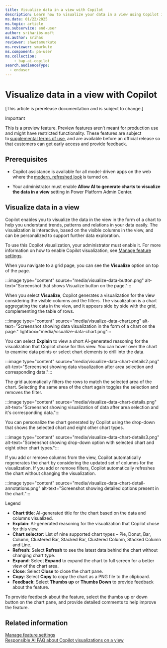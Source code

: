 ```yaml
---
title: Visualize data in a view with Copilot
description: Learn how to visualize your data in a view using Copilot in Power Apps.
ms.date: 01/22/2025
ms.topic: article
ms.subservice: end-user
author: sriharibs-msft
ms.author: srihas
reviewer: shwetamurkute
ms.reviewer: smurkute
ms.component: pa-user
ms.collection: 
    - bap-ai-copilot 
search.audienceType: 
  - enduser
---
```


# Visualize data in a view with Copilot

[This article is prerelease documentation and is subject to change.]

> [!IMPORTANT]
> This is a preview feature.
> Preview features aren’t meant for production use and might have restricted functionality. These features are subject to [supplemental terms of use](https://go.microsoft.com/fwlink/?linkid=2189520), and are available before an official release so that customers can get early access and provide feedback.

## Prerequisites

- Copilot assistance is available for all model-driven apps on the web where the [modern, refreshed look](modern-fluent-design.md) is turned on.

- Your administrator must enable **Allow AI to generate charts to visualize the data in a view** setting in Power Platform Admin Center.

## Visualize data in a view

Copilot enables you to visualize the data in the view in the form of a chart to help you understand trends, patterns and relations in your data easily. The visualization is interactive, based on the visible columns in the view, and can be personalized to support further data exploration.

To use this Copilot visualization, your administrator must enable it. For more information on how to enable Copilot visualization, see [Manage feature settings](/power-platform/admin/settings-features).

When you navigate to a grid page, you can see the **Visualize** option on top of the page.

:::image type="content" source="media/visualize-data-button.png" alt-text="Screenshot that shows Visualize button on the page.":::

When you select **Visualize**, Copilot generates a visualization for the view considering the visible columns and the filters. The visualization is a chart aggregating the data in the view, and it appears side by side with the grid, complementing the table of rows.

:::image type="content" source="media/visualize-data-chart.png" alt-text="Screenshot showing data visualization in the form of a chart on the page." lightbox="media/visualize-data-chart.png":::

You can select **Explain** to view a short AI-generated reasoning for the visualization that Copilot chose for this view. You can hover over the chart to examine data points or select chart elements to drill into the data. 

:::image type="content" source="media/visualize-data-chart-details2.png" alt-text="Screenshot showing data visualization after area selection and corresponding data.":::

The grid automatically filters the rows to match the selected area of the chart. Selecting the same area of the chart again toggles the selection and removes the filter.

:::image type="content" source="media/visualize-data-chart-details.png" alt-text="Screenshot showing visualization of data after area selection and it's corresponding data.":::


You can personalize the chart generated by Copilot using the drop-down that shows the selected chart and eight other chart types.

:::image type="content" source="media/visualize-data-chart-details3.png" alt-text="Screenshot showing drop-down option with selected chart and eight other chart types.":::

If you add or remove columns from the view, Copilot automatically regenerates the chart by considering the updated set of columns for the visualization. If you add or remove filters, Copilot automatically refreshes the chart without changing the visualization.

:::image type="content" source="media/visualize-data-chart-detail-annotations.png" alt-text="Screenshot showing detailed options present in the chart.":::

Legend

- **Chart title**: AI-generated title for the chart based on the data and columns visualized.
- **Explain**: AI-generated reasoning for the visualization that Copilot chose for this view.
- **Chart selector**: List of nine supported chart types – Pie, Donut, Bar, Column, Clustered Bar, Stacked Bar, Clustered Column, Stacked Column and Line.
- **Refresh**: Select **Refresh** to see the latest data behind the chart without changing chart type.
- **Expand**: Select **Expand** to expand the chart to full screen for a better view of the chart area.
- **Close**: Select **Close** to close the chart pane.
- **Copy**: Select **Copy** to copy the chart as a PNG file to the clipboard.
- **Feedback**: Select **Thumbs up** or **Thumbs Down** to provide feedback about the feature.

To provide feedback about the feature, select the thumbs up or down button on the chart pane, and provide detailed comments to help improve the feature.

## Related information

[Manage feature settings](/power-platform/admin/settings-features)  
[Responsible AI FAQ about Copilot visualizations on a view](/power-apps/maker/common/faq-visualize-view)   
